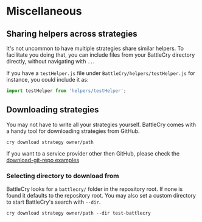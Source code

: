 # Miscellaneous

## Sharing helpers across strategies

It's not uncommon to have multiple strategies share similar helpers. To facilitate you doing that, you can include files from your BattleCry directory directly, without navigating with `..`.

If you have a `testHelper.js` file under `BattleCry/helpers/testHelper.js` for instance, you could include it as:

```javascript
import testHelper from 'helpers/testHelper';
```

## Downloading strategies

You may not have to write all your strategies yourself. BattleCry comes with a handy tool for downloading strategies from GitHub.

```
cry download strategy owner/path
```

If you want to a service provider other then GitHub, please check the [download-git-repo examples](https://github.com/flipxfx/download-git-repo#examples)

### Selecting directory to download from

BattleCry looks for a `battlecry/` folder in the repository root. If none is found it defaults to the repository root. You may also set a custom directory to start BattleCry's search with `--dir`.

```
cry download strategy owner/path --dir test-battlecry
```
